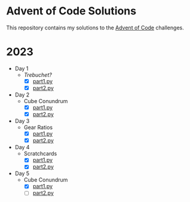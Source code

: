 # Advent of Code Solutions

This repository contains my solutions to the [Advent of Code](https://adventofcode.com/) challenges.

# 2023

- Day 1
  - _Trebuchet?_
    - [x] [part1.py](2023/Day01/part_1.py)
    - [x] [part2.py](2023/Day01/part_2.py)

- Day 2
  - Cube Conundrum
    - [x] [part1.py](2023/Day02/part_1.py)
    - [x] [part2.py](2023/Day02/part_2.py)

- Day 3
  - Gear Ratios
    - [x] [part1.py](2023/Day03/part_1.py)
    - [x] [part2.py](2023/Day03/part_2.py)

- Day 4
  - Scratchcards 
    - [x] [part1.py](2023/Day04/part_1.py) 
    - [x] [part2.py](2023/Day04/part_2.py)

- Day 5
  - Cube Conundrum
    - [x] [part1.py](2023/Day05/part_1.py)
    - [ ] [part2.py](2023/Day05/part_2.py)